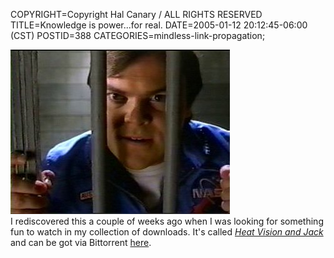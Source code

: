 COPYRIGHT=Copyright Hal Canary / ALL RIGHTS RESERVED
TITLE=Knowledge is power...for real.
DATE=2005-01-12 20:12:45-06:00 (CST)
POSTID=388
CATEGORIES=mindless-link-propagation;

![[screenshot]](/images/heat_vision_jack_01.jpg)  
I rediscovered this a couple of weeks ago when I was looking for something fun to watch in my collection of downloads. It's called [_Heat Vision and Jack_](http://www.imdb.com/title/tt0363668/) and can be got via Bittorrent [here](http://waxy.org/bt/).
